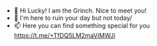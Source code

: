 - 👋 Hi Lucky! I am the Grinch. Nice to meet you!
- 👀 I'm here to ruin your day but not today/
- 📫 Here you can find something special for you https://t.me/+TfDQ5LM2maViMWJi
